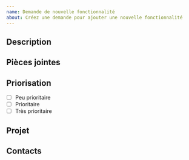 ```yaml
---
name: Demande de nouvelle fonctionnalité
about: Créez une demande pour ajouter une nouvelle fonctionnalité
---
```


## Description

<!-- Écrivez un résumé de la fonctionnalité proposée. -->

## Pièces jointes

<!-- Si possible, ajoutez des images, des liens, ou autre pour nous aider à visualiser votre besoin. -->

## Priorisation

- [ ] Peu prioritaire 
- [ ] Prioritaire
- [ ] Très prioritaire

## Projet

<!-- Nom du projet impacté par le bug. -->

## Contacts

<!-- Nom(s) et rôle(s) du ou des personnes à contacter. -->
